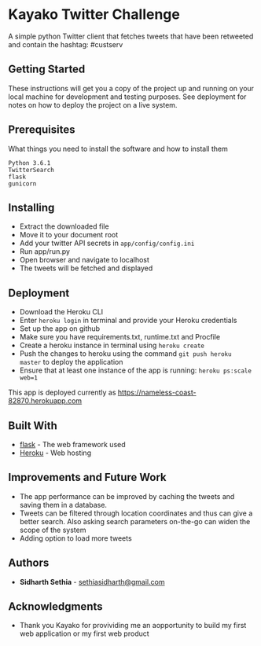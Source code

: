 # Kayako Twitter Challenge

A simple python Twitter client that fetches tweets that have been retweeted and contain the hashtag: #custserv

## Getting Started

These instructions will get you a copy of the project up and running on your local machine for development and testing purposes. See deployment for notes on how to deploy the project on a live system.

## Prerequisites

What things you need to install the software and how to install them

```
Python 3.6.1
TwitterSearch
flask
gunicorn
```

## Installing

- Extract the downloaded file
- Move it to your document root
- Add your twitter API secrets in `app/config/config.ini`
- Run app/run.py
- Open browser and navigate to localhost
- The tweets will be fetched and displayed

## Deployment

- Download the Heroku CLI
- Enter `heroku login` in terminal and provide your Heroku credentials
- Set up the app on github
- Make sure you have requirements.txt, runtime.txt and Procfile
- Create a heroku instance in terminal using `heroku create`
- Push the changes to heroku using the command `git push heroku master` to deploy the application
- Ensure that at least one instance of the app is running: `heroku ps:scale web=1`

This app is deployed currently as https://nameless-coast-82870.herokuapp.com

## Built With

* [flask](http://www.dropwizard.io/1.0.2/docs/) - The web framework used
* [Heroku](https://maven.apache.org/) - Web hosting

## Improvements and Future Work

- The app performance can be improved by caching the tweets and saving them in a database.
- Tweets can be filtered through location coordinates and thus can give a better search. Also asking search parameters on-the-go can widen the scope of the system
- Adding option to load more tweets

## Authors

* **Sidharth Sethia** - sethiasidharth@gmail.com

## Acknowledgments

* Thank you Kayako for provividing me an aopportunity to build my first web application or my first web product
